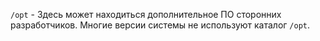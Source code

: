 `/opt` - Здесь может находиться дополнительное ПО сторонних разработчиков. Многие версии системы не используют каталог 
`/opt`.
